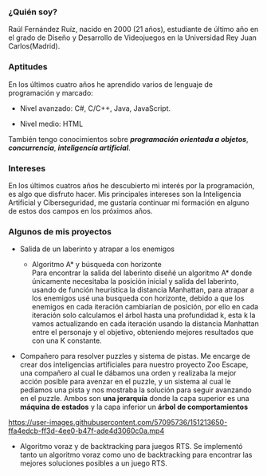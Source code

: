 ### ¿Quién soy?
Raúl Fernández Ruíz, nacido en 2000 (21 años), estudiante de último año en el grado de Diseño y Desarrollo de Videojuegos en la Universidad Rey Juan Carlos(Madrid).

### Aptitudes 
En los últimos cuatro años he aprendido varios de lenguaje de programación y marcado:
  - Nivel avanzado:
   C#,
   C/C++,
   Java,
   JavaScript.
  
  - Nivel medio:
    HTML
 
 También tengo conocimientos sobre ***programación orientada a objetos***, ***concurrencia***, ***inteligencía artificial***.
 
 ### Intereses
 En los últimos cuatros años he descubierto mi interés por la programación, es algo que disfruto hacer. Mis principales intereses son la Inteligencia Artificial y Ciberseguridad, 
 me gustaría continuar mi formación en alguno de estos dos campos en los próximos años.
 
 ### Algunos de mis proyectos
 * Salida de un laberinto y atrapar a los enemigos
   * Algoritmo A* y búsqueda con horizonte  
   Para encontrar la salida del laberinto diseñé un algoritmo A* donde únicamente necesitaba la posición inicial y salida del laberinto, usando de función heurística la distancia  Manhattan, para atrapar a los enemigos usé una busqueda con horizonte, debido a que los enemigos en cada iteración cambiarían de posición, por ello en cada iteración solo calculamos el árbol hasta una profundidad k, esta k la vamos actualizando en cada iteración usando la distancia Manhattan entre el personaje y el objetivo, obteniendo mejores resultados que con una K constante.
   
* Compañero para resolver puzzles y sistema de pistas.
 Me encarge de crear dos inteligencias artificiales para nuestro proyecto Zoo Escape, una compañero al cual le dábamos una orden y realizaba la mejor acción posible para avenzar en el puzzle, y un sistema al cual le pedíamos una pista y nos mostraba la solución para seguir avanzando en el puzzle. Ambos son **una jerarquía** donde la capa superior es una **máquina de estados** y la capa inferior un **árbol de comportamientos**
 

https://user-images.githubusercontent.com/57095736/151213650-ffa4edcb-ff3d-4ee0-b47f-ade4d3060c0a.mp4


 
 * Algoritmo voraz y de backtracking para juegos RTS.
 Se implementó tanto un algoritmo voraz como uno de backtracking para encontrar las mejores soluciones posibles a un juego RTS.
 

